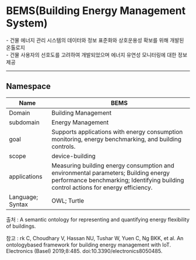 # BEMS(Building Energy Management System)

&#45; 건물 에너지 관리 시스템의 데이터와 정보 표준화와 상호운용성 확보를 위해 개발된 온톨로지 <br/>
&#45; 건물 사용자의 선호도를 고려하여 개발되었으며 에너지 유연성 모니터링에 대한 정보 제공

---
## Namespace


| Name             | BEMS                |
| ---------------- | ------------------- |
| Domain           | Building Management |
| subdomain        | Energy Management   |
| goal             | Supports applications with energy consumption monitoring, energy benchmarking, and building controls.                    |
| scope            | device-building                    |
| applications     | Measuring building energy consumption and environmental parameters; Building energy performance benchmarking; Identifying building control actions for energy efficiency.                    |
| Language; Syntax |   OWL; Turtle                  |

출처 :  A semantic ontology for representing and quantifying energy flexibility of buildings.

참고 : rk C, Choudhary V, Hassan NU, Tushar W, Yuen C, Ng BKK, et al. An ontologybased framework for building energy management with IoT. Electronics (Basel) 2019;8:485. doi:10.3390/electronics8050485.